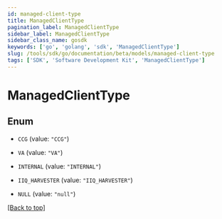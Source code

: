 ```yaml
---
id: managed-client-type
title: ManagedClientType
pagination_label: ManagedClientType
sidebar_label: ManagedClientType
sidebar_class_name: gosdk
keywords: ['go', 'golang', 'sdk', 'ManagedClientType'] 
slug: /tools/sdk/go/documentation/beta/models/managed-client-type
tags: ['SDK', 'Software Development Kit', 'ManagedClientType']
---
```


# ManagedClientType

## Enum


* `CCG` (value: `"CCG"`)

* `VA` (value: `"VA"`)

* `INTERNAL` (value: `"INTERNAL"`)

* `IIQ_HARVESTER` (value: `"IIQ_HARVESTER"`)

* `NULL` (value: `"null"`)


[[Back to top]](#) 


